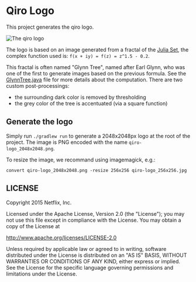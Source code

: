 # Qiro Logo

This project generates the qiro logo.

![The qiro logo](https://raw.githubusercontent.com/qiro/qiro-logo/master/qiro-logo_256x256.jpg)

The logo is based on an image generated from a fractal of the [Julia Set](https://en.wikipedia.org/wiki/Julia_set), the complex function used
 is:
  `f(x + iy) = f(z) = z^1.5 - 0.2`.

This fractal is often named "Glynn Tree", named after Earl Glynn, who was one of the first to 
generate images based on the previous formula.
See the [GlynnTree.java](https://github.com/qiro/qiro-logo/blob/master/src/main/java/io/qiro/logo/GlynnTree.java) 
file for more details about the computation. There are two custom post-processings:

- the surrounding dark color is removed by thresholding
- the grey color of the tree is accentuated (via a square function)

## Generate the logo

Simply run `./gradlew run` to generate a 2048x2048px logo at the root of the project.
The image is PNG encoded with the name `qiro-logo_2048x2048.png`.

To resize the image, we recommand using imagemagick, e.g.:

`convert qiro-logo_2048x2048.png -resize 256x256 qiro-logo_256x256.jpg`

## LICENSE

Copyright 2015 Netflix, Inc.

Licensed under the Apache License, Version 2.0 (the "License");
you may not use this file except in compliance with the License.
You may obtain a copy of the License at

<http://www.apache.org/licenses/LICENSE-2.0>

Unless required by applicable law or agreed to in writing, software
distributed under the License is distributed on an "AS IS" BASIS,
WITHOUT WARRANTIES OR CONDITIONS OF ANY KIND, either express or implied.
See the License for the specific language governing permissions and
limitations under the License.

